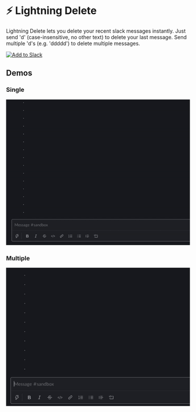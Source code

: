 # ⚡️ Lightning Delete

Lightning Delete lets you delete your recent slack messages instantly. Just send 'd' (case-insensitive, no other text) to delete your last message. Send multiple 'd's (e.g. 'ddddd') to delete multiple messages.

<!-- Add to slack -->

<a href="https://lightning.khushrajrathod.com"><img alt="Add to Slack" height="40" width="139" src="https://platform.slack-edge.com/img/add_to_slack.png" srcset="https://platform.slack-edge.com/img/add_to_slack.png 1x, https://platform.slack-edge.com/img/add_to_slack@2x.png 2x"/></a>

## Demos

### Single

![Demo of deleting a single message (Hello) by typing 'd'](images/single.gif)

### Multiple

![Demo of deleting multiple (3) messages (Hello, Hi, Hey) by typing 'ddd'](images/multiple.gif)
